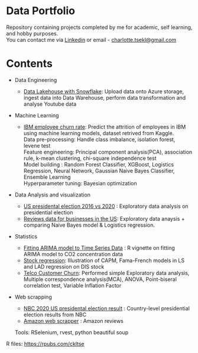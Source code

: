 # Data Portfolio
Repository containing projects completed by me for academic, self learning, and hobby purposes. \
You can contact me via [Linkedin](https://www.linkedin.com/in/ckltse/) or email - charlotte.tsekl@gmail.com

# Contents
* Data Engineering
  * [Data Lakehouse with Snowflake](https://github.com/charlottetse33/Data-science-portfolio/blob/main/Data%20Lakehouse%20with%20Snowflake.sql): Upload data onto Azure storage, ingest data into Data Warehouse, perform data transformation and analyse Youtube data
 

* Machine Learning 
  * [IBM employee churn rate](https://nbviewer.jupyter.org/github/charlottetse33/portfolio/blob/main/IBM_Classification.ipynb): Predict the attrition of employees in IBM using machine learning models, dataset retrived from Kaggle. \
  Data pre-processing: Handle class imbalance, isolation forest, levene test \
  Feature engineering: Principal component analysis(PCA), association rule, k-mean clustering, chi-square independence test \
  Model building : Random Forest Classifier, XGBoost, Logistics Regression, Neural Network, Gaussian Naive Bayes Classifier, Ensemble Learning \
  Hyperparameter tuning: Bayesian optimization 
  

* Data Analysis and visualization
  * [US presidental election 2016 vs 2020](https://rpubs.com/ckltse/810034) : Exploratory data analysis on presidential election 
  * [Reviews data for businesses in the US](https://github.com/charlottetse33/portfolio/blob/main/US%20business%20reviews/Data_mining_review.ipynb): Exploratory data anaysis + comparing Naive Bayes model & Logistics regression. 
 
* Statistics
  * [Fitting ARIMA model to Time Series Data](https://rpubs.com/ckltse/810035) : R vignette on fitting ARIMA model to CO2 concentration data 
  * [Stock regression](https://rpubs.com/ckltse/810395): Illustration of CAPM, Fama-French models in LS and LAD regression on DIS stock
  * [Telco Customer Churn](https://nbviewer.jupyter.org/github/charlottetse33/Data-science-portfolio/blob/main/Telco_Customer_Churn_.ipynb): Performed simple Exploratory data analysis, Multiple correspondence analysis(MCA), ANOVA, Point-biseral correlation test, Variable Inflation Factor

* Web scrapping 
  * [NBC 2020 US presidental election result](https://github.com/charlottetse33/portfolio/blob/main/NBC%20US%20election/web%20scrapping.R) : Country-level presidential election results from NBC 
  * [Amazon web scrapper](https://github.com/charlottetse33/portfolio/blob/main/Amazon%20web%20scrapping/Web_scrapper%20-%20Amazon%20reviews.py) : Amazon reviews 

  Tools: RSelenium, rvest, python beautiful soup

R files: https://rpubs.com/ckltse
